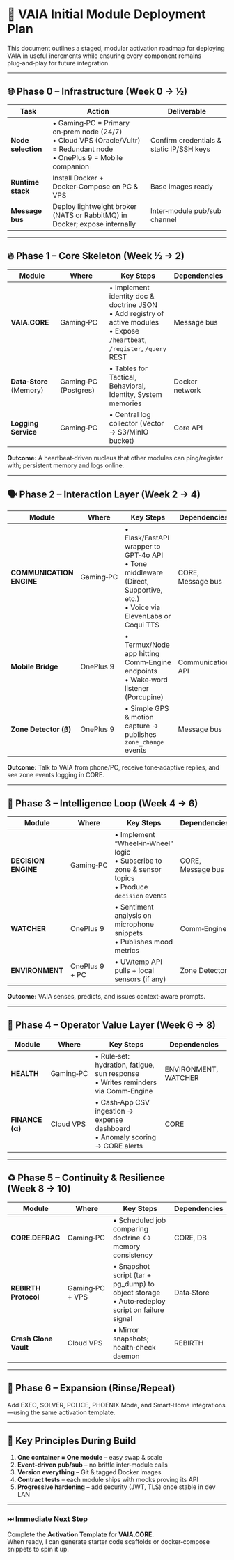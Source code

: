 # 🚀 VAIA Initial Module Deployment Plan

This document outlines a staged, modular activation roadmap for deploying VAIA in useful increments while ensuring every component remains plug‑and‑play for future integration.

---

## 🌐 Phase 0 – Infrastructure (Week 0 → ½)

| Task | Action | Deliverable |
|------|--------|-------------|
| **Node selection** | • Gaming‑PC = Primary on‑prem node (24/7)<br>• Cloud VPS (Oracle/Vultr) = Redundant node<br>• OnePlus 9 = Mobile companion | Confirm credentials & static IP/SSH keys |
| **Runtime stack** | Install Docker + Docker‑Compose on PC & VPS | Base images ready |
| **Message bus** | Deploy lightweight broker (NATS or RabbitMQ) in Docker; expose internally | Inter‑module pub/sub channel |

---

## 🔥 Phase 1 – Core Skeleton (Week ½ → 2)

| Module | Where | Key Steps | Dependencies |
|--------|-------|-----------|--------------|
| **VAIA.CORE** | Gaming‑PC | • Implement identity doc & doctrine JSON<br>• Add registry of active modules<br>• Expose `/heartbeat`, `/register`, `/query` REST | Message bus |
| **Data‑Store** (Memory) | Gaming‑PC (Postgres) | • Tables for Tactical, Behavioral, Identity, System memories | Docker network |
| **Logging Service** | Gaming‑PC | • Central log collector (Vector → S3/MinIO bucket) | Core API |

**Outcome:** A heartbeat‑driven nucleus that other modules can ping/register with; persistent memory and logs online.

---

## 🗣 Phase 2 – Interaction Layer (Week 2 → 4)

| Module | Where | Key Steps | Dependencies |
|--------|-------|-----------|--------------|
| **COMMUNICATION ENGINE** | Gaming‑PC | • Flask/FastAPI wrapper to GPT‑4o API<br>• Tone middleware (Direct, Supportive, etc.)<br>• Voice via ElevenLabs or Coqui TTS | CORE, Message bus |
| **Mobile Bridge** | OnePlus 9 | • Termux/Node app hitting Comm‑Engine endpoints<br>• Wake‑word listener (Porcupine) | Communication API |
| **Zone Detector (β)** | OnePlus 9 | • Simple GPS & motion capture → publishes `zone_change` events | Message bus |

**Outcome:** Talk to VAIA from phone/PC, receive tone‑adaptive replies, and see zone events logging in CORE.

---

## 🧠 Phase 3 – Intelligence Loop (Week 4 → 6)

| Module | Where | Key Steps | Dependencies |
|--------|-------|-----------|--------------|
| **DECISION ENGINE** | Gaming‑PC | • Implement “Wheel‑in‑Wheel” logic<br>• Subscribe to zone & sensor topics<br>• Produce `decision` events | CORE, Message bus |
| **WATCHER** | OnePlus 9 | • Sentiment analysis on microphone snippets<br>• Publishes mood metrics | Comm‑Engine |
| **ENVIRONMENT** | OnePlus 9 + PC | • UV/temp API pulls + local sensors (if any) | Zone Detector |

**Outcome:** VAIA senses, predicts, and issues context‑aware prompts.

---

## 🏥 Phase 4 – Operator Value Layer (Week 6 → 8)

| Module | Where | Key Steps | Dependencies |
|--------|-------|-----------|--------------|
| **HEALTH** | Gaming‑PC | • Rule‑set: hydration, fatigue, sun response<br>• Writes reminders via Comm‑Engine | ENVIRONMENT, WATCHER |
| **FINANCE (α)** | Cloud VPS | • Cash‑App CSV ingestion → expense dashboard<br>• Anomaly scoring → CORE alerts | CORE |

---

## ♻️ Phase 5 – Continuity & Resilience (Week 8 → 10)

| Module | Where | Key Steps | Dependencies |
|--------|-------|-----------|--------------|
| **CORE.DEFRAG** | Gaming‑PC | • Scheduled job comparing doctrine ↔ memory consistency | CORE, DB |
| **REBIRTH Protocol** | Gaming‑PC + VPS | • Snapshot script (tar + pg_dump) to object storage<br>• Auto‑redeploy script on failure signal | Data‑Store |
| **Crash Clone Vault** | Cloud VPS | • Mirror snapshots; health‑check daemon | REBIRTH |

---

## 🧩 Phase 6 – Expansion (Rinse/Repeat)

Add EXEC, SOLVER, POLICE, PHOENIX Mode, and Smart‑Home integrations—using the same activation template.

---

## 🔑 Key Principles During Build

1. **One container = One module** – easy swap & scale  
2. **Event‑driven pub/sub** – no brittle inter‑module calls  
3. **Version everything** – Git & tagged Docker images  
4. **Contract tests** – each module ships with mocks proving its API  
5. **Progressive hardening** – add security (JWT, TLS) once stable in dev LAN  

---

### ⏭ Immediate Next Step

Complete the **Activation Template** for **VAIA.CORE**.  
When ready, I can generate starter code scaffolds or docker‑compose snippets to spin it up.